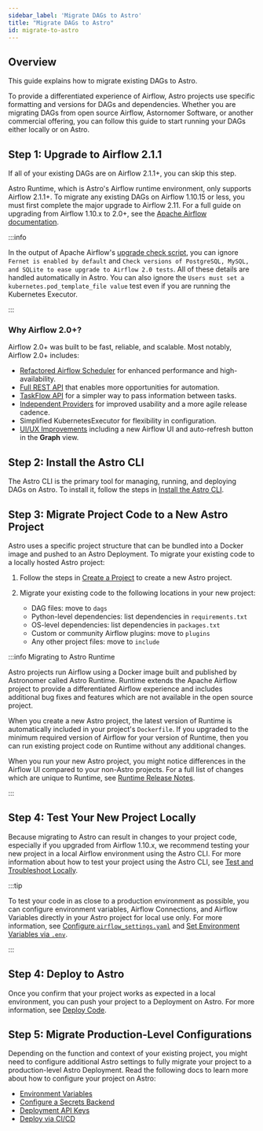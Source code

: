 ```yaml
---
sidebar_label: 'Migrate DAGs to Astro'
title: "Migrate DAGs to Astro"
id: migrate-to-astro
---
```


## Overview

This guide explains how to migrate existing DAGs to Astro.

To provide a differentiated experience of Airflow, Astro projects use specific formatting and versions for DAGs and dependencies. Whether you are migrating DAGs from open source Airflow, Astornomer Software, or another commercial offering, you can follow this guide to start running your DAGs either locally or on Astro.

## Step 1: Upgrade to Airflow 2.1.1

If all of your existing DAGs are on Airflow 2.1.1+, you can skip this step.

Astro Runtime, which is Astro's Airflow runtime environment, only supports Airflow 2.1.1+. To migrate any existing DAGs on Airflow 1.10.15 or less, you must first complete the major upgrade to Airflow 2.11. For a full guide on upgrading from Airflow 1.10.x to 2.0+, see the [Apache Airflow documentation](https://airflow.apache.org/docs/apache-airflow/stable/upgrading-from-1-10/index.html).

:::info

In the output of Apache Airflow's [upgrade check script](https://airflow.apache.org/docs/apache-airflow/stable/upgrading-from-1-10/index.html#step-3-run-the-upgrade-check-scripts), you can ignore `Fernet is enabled by default` and `Check versions of PostgreSQL, MySQL, and SQLite to ease upgrade to Airflow 2.0 tests`. All of these details are handled automatically in Astro. You can also ignore the `Users must set a kubernetes.pod_template_file value` test even if you are running the Kubernetes Executor.

:::

### Why Airflow 2.0+?

Airflow 2.0+ was built to be fast, reliable, and scalable. Most notably, Airflow 2.0+ includes:

- [Refactored Airflow Scheduler](https://airflow.apache.org/docs/apache-airflow/stable/scheduler.html#running-more-than-one-scheduler) for enhanced performance and high-availability.
- [Full REST API](https://airflow.apache.org/docs/apache-airflow/stable/stable-rest-api-ref.html) that enables more opportunities for automation.
- [TaskFlow API](https://airflow.apache.org/docs/apache-airflow/stable/concepts.html#taskflow-api) for a simpler way to pass information between tasks.
- [Independent Providers](https://github.com/apache/airflow/tree/master/airflow/providers) for improved usability and a more agile release cadence.
- Simplified KubernetesExecutor for flexibility in configuration.
- [UI/UX Improvements](https://github.com/apache/airflow/pull/11195) including a new Airflow UI and auto-refresh button in the **Graph** view.

## Step 2: Install the Astro CLI

The Astro CLI is the primary tool for managing, running, and deploying DAGs on Astro. To install it, follow the steps in [Install the Astro CLI](install-cli.md).

## Step 3: Migrate Project Code to a New Astro Project

Astro uses a specific project structure that can be bundled into a Docker image and pushed to an Astro Deployment. To migrate your existing code to a locally hosted Astro project:

1. Follow the steps in [Create a Project](create-project.md) to create a new Astro project.
2. Migrate your existing code to the following locations in your new project:

    - DAG files: move to `dags`
    - Python-level dependencies: list dependencies in `requirements.txt`
    - OS-level dependencies: list dependencies in `packages.txt`
    - Custom or community Airflow plugins: move to `plugins`
    - Any other project files: move to `include`

:::info Migrating to Astro Runtime

Astro projects run Airflow using a Docker image built and published by Astronomer called Astro Runtime. Runtime extends the Apache Airflow project to provide a differentiated Airflow experience and includes additional bug fixes and features which are not available in the open source project.

When you create a new Astro project, the latest version of Runtime is automatically included in your project's `Dockerfile`. If you upgraded to the minimum required version of Airflow for your version of Runtime, then you can run existing project code on Runtime without any additional changes.

When you run your new Astro project, you might notice differences in the Airflow UI compared to your non-Astro projects. For a full list of changes which are unique to Runtime, see [Runtime Release Notes](runtime-release-notes.md).

:::

## Step 4: Test Your New Project Locally

Because migrating to Astro can result in changes to your project code, especially if you upgraded from Airflow 1.10.x, we recommend testing your new project in a local Airflow environment using the Astro CLI. For more information about how to test your project using the Astro CLI, see [Test and Troubleshoot Locally](test-and-troubleshoot-locally.md).

:::tip

To test your code in as close to a production environment as possible, you can configure environment variables, Airflow Connections, and Airflow Variables directly in your Astro project for local use only. For more information, see [Configure `airflow_settings.yaml`](develop-project.md#configure-airflow_settingsyaml-local-development-only) and [Set Environment Variables via `.env`](develop-project.md#set-environment-variables-via-env-local-development-only).

:::

## Step 4: Deploy to Astro

Once you confirm that your project works as expected in a local environment, you can push your project to a Deployment on Astro. For more information, see [Deploy Code](deploy-code.md).

## Step 5: Migrate Production-Level Configurations

Depending on the function and context of your existing project, you might need to configure additional Astro settings to fully migrate your project to a production-level Astro Deployment. Read the following docs to learn more about how to configure your project on Astro:

- [Environment Variables](environment-variables.md)
- [Configure a Secrets Backend](secrets-backend.md)
- [Deployment API Keys](api-keys.md)
- [Deploy via CI/CD](ci-cd.md)
